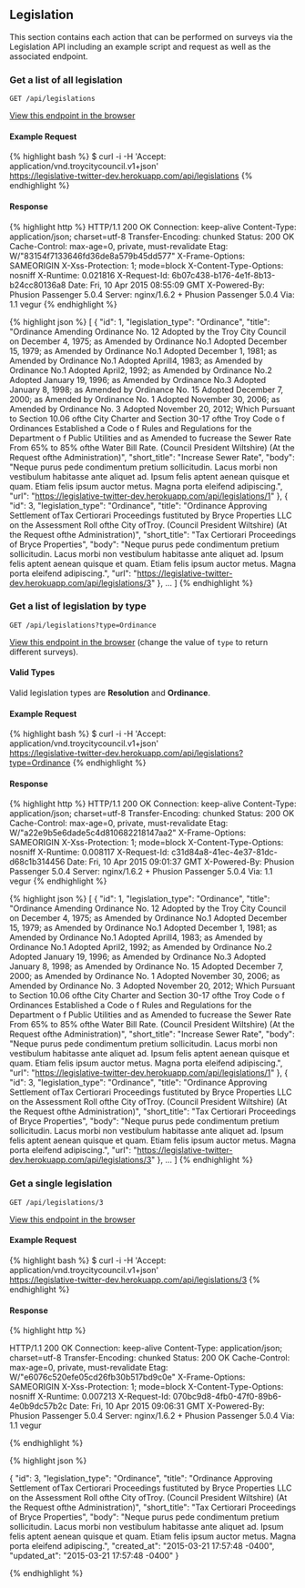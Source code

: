 ## Legislation

This section contains each action that can be performed on surveys via the
Legislation API including an example script and request as well as the
associated endpoint.

### Get a list of all legislation

    GET /api/legislations

[View this endpoint in the browser](https://legislative-twitter-dev.herokuapp.com/api/legislations)

#### Example Request

{% highlight bash %}
$ curl -i -H 'Accept: application/vnd.troycitycouncil.v1+json' \
  https://legislative-twitter-dev.herokuapp.com/api/legislations
{% endhighlight %}

#### Response
{% highlight http %}
HTTP/1.1 200 OK
Connection: keep-alive
Content-Type: application/json; charset=utf-8
Transfer-Encoding: chunked
Status: 200 OK
Cache-Control: max-age=0, private, must-revalidate
Etag: W/"83154f7133646fd36de8a579b45dd577"
X-Frame-Options: SAMEORIGIN
X-Xss-Protection: 1; mode=block
X-Content-Type-Options: nosniff
X-Runtime: 0.021816
X-Request-Id: 6b07c438-b176-4e1f-8b13-b24cc80136a8
Date: Fri, 10 Apr 2015 08:55:09 GMT
X-Powered-By: Phusion Passenger 5.0.4
Server: nginx/1.6.2 + Phusion Passenger 5.0.4
Via: 1.1 vegur
{% endhighlight %}

{% highlight json %}
[
  {
    "id": 1,
    "legislation_type": "Ordinance",
    "title": "Ordinance Amending Ordinance No. 12 Adopted by the Troy City Council on December 4, 1975; as Amended by Ordinance No.1 Adopted December 15, 1979; as Amended by Ordinance No.1 Adopted December 1, 1981; as Amended by Ordinance No.1 Adopted Aprill4, 1983; as Amended by Ordinance No.1 Adopted April2, 1992; as Amended by Ordinance No.2 Adopted January 19, 1996; as Amended by Ordinance No.3 Adopted January 8, 1998; as Amended by Ordinance No. 15 Adopted December 7, 2000; as Amended by Ordinance No. 1 Adopted November 30, 2006; as Amended by Ordinance No. 3 Adopted November 20, 2012; Which Pursuant to Section 10.06 ofthe City Charter and Section 30-17 ofthe Troy Code o f Ordinances Established a Code o f Rules and Regulations for the Department o f Public Utilities and as Amended to fucrease the Sewer Rate From 65% to 85% ofthe Water Bill Rate. (Council President Wiltshire) (At the Request ofthe Administration)",
    "short_title": "Increase Sewer Rate",
    "body": "Neque purus pede condimentum pretium sollicitudin. Lacus morbi non vestibulum habitasse ante aliquet ad. Ipsum felis aptent aenean quisque et quam. Etiam felis ipsum auctor metus. Magna porta eleifend adipiscing.",
    "url": "https://legislative-twitter-dev.herokuapp.com/api/legislations/1"
  },
  {
    "id": 3,
    "legislation_type": "Ordinance",
    "title": "Ordinance Approving Settlement ofTax Certiorari Proceedings fustituted by Bryce Properties LLC on the Assessment Roll ofthe City ofTroy. (Council President Wiltshire) (At the Request ofthe Administration)",
    "short_title": "Tax Certiorari Proceedings of Bryce Properties",
    "body": "Neque purus pede condimentum pretium sollicitudin. Lacus morbi non vestibulum habitasse ante aliquet ad. Ipsum felis aptent aenean quisque et quam. Etiam felis ipsum auctor metus. Magna porta eleifend adipiscing.",
    "url": "https://legislative-twitter-dev.herokuapp.com/api/legislations/3"
  },
  ...
]
{% endhighlight %}

### Get a list of legislation by type

    GET /api/legislations?type=Ordinance

[View this endpoint in the browser](https://legislative-twitter-dev.herokuapp.com/api/legislations?type=Ordinance)
(change the value of `type` to return different surveys).

#### Valid Types

Valid legislation types are **Resolution** and **Ordinance**.

#### Example Request

{% highlight bash %}
$ curl -i -H 'Accept: application/vnd.troycitycouncil.v1+json' \
  https://legislative-twitter-dev.herokuapp.com/api/legislations?type=Ordinance
{% endhighlight %}

#### Response

{% highlight http %}
HTTP/1.1 200 OK
Connection: keep-alive
Content-Type: application/json; charset=utf-8
Transfer-Encoding: chunked
Status: 200 OK
Cache-Control: max-age=0, private, must-revalidate
Etag: W/"a22e9b5e6dade5c4d810682218147aa2"
X-Frame-Options: SAMEORIGIN
X-Xss-Protection: 1; mode=block
X-Content-Type-Options: nosniff
X-Runtime: 0.008117
X-Request-Id: c31d84a8-41ec-4e37-81dc-d68c1b314456
Date: Fri, 10 Apr 2015 09:01:37 GMT
X-Powered-By: Phusion Passenger 5.0.4
Server: nginx/1.6.2 + Phusion Passenger 5.0.4
Via: 1.1 vegur
{% endhighlight %}

{% highlight json %}
[
  {
    "id": 1,
    "legislation_type": "Ordinance",
    "title": "Ordinance Amending Ordinance No. 12 Adopted by the Troy City Council on December 4, 1975; as Amended by Ordinance No.1 Adopted December 15, 1979; as Amended by Ordinance No.1 Adopted December 1, 1981; as Amended by Ordinance No.1 Adopted Aprill4, 1983; as Amended by Ordinance No.1 Adopted April2, 1992; as Amended by Ordinance No.2 Adopted January 19, 1996; as Amended by Ordinance No.3 Adopted January 8, 1998; as Amended by Ordinance No. 15 Adopted December 7, 2000; as Amended by Ordinance No. 1 Adopted November 30, 2006; as Amended by Ordinance No. 3 Adopted November 20, 2012; Which Pursuant to Section 10.06 ofthe City Charter and Section 30-17 ofthe Troy Code o f Ordinances Established a Code o f Rules and Regulations for the Department o f Public Utilities and as Amended to fucrease the Sewer Rate From 65% to 85% ofthe Water Bill Rate. (Council President Wiltshire) (At the Request ofthe Administration)",
    "short_title": "Increase Sewer Rate",
    "body": "Neque purus pede condimentum pretium sollicitudin. Lacus morbi non vestibulum habitasse ante aliquet ad. Ipsum felis aptent aenean quisque et quam. Etiam felis ipsum auctor metus. Magna porta eleifend adipiscing.",
    "url": "https://legislative-twitter-dev.herokuapp.com/api/legislations/1"
  },
  {
    "id": 3,
    "legislation_type": "Ordinance",
    "title": "Ordinance Approving Settlement ofTax Certiorari Proceedings fustituted by Bryce Properties LLC on the Assessment Roll ofthe City ofTroy. (Council President Wiltshire) (At the Request ofthe Administration)",
    "short_title": "Tax Certiorari Proceedings of Bryce Properties",
    "body": "Neque purus pede condimentum pretium sollicitudin. Lacus morbi non vestibulum habitasse ante aliquet ad. Ipsum felis aptent aenean quisque et quam. Etiam felis ipsum auctor metus. Magna porta eleifend adipiscing.",
    "url": "https://legislative-twitter-dev.herokuapp.com/api/legislations/3"
  },
  ...
]
{% endhighlight %}

### Get a single legislation

    GET /api/legislations/3

[View this endpoint in the browser](https://legislative-twitter-dev.herokuapp.com/api/legislations/3)

#### Example Request

{% highlight bash %}
$ curl -i -H 'Accept: application/vnd.troycitycouncil.v1+json' \
  https://legislative-twitter-dev.herokuapp.com/api/legislations/3
{% endhighlight %}

#### Response

{% highlight http %}

HTTP/1.1 200 OK
Connection: keep-alive
Content-Type: application/json; charset=utf-8
Transfer-Encoding: chunked
Status: 200 OK
Cache-Control: max-age=0, private, must-revalidate
Etag: W/"e6076c520efe05cd26fb30b517bd9c0e"
X-Frame-Options: SAMEORIGIN
X-Xss-Protection: 1; mode=block
X-Content-Type-Options: nosniff
X-Runtime: 0.007213
X-Request-Id: 070bc9d8-4fb0-47f0-89b6-4e0b9dc57b2c
Date: Fri, 10 Apr 2015 09:06:31 GMT
X-Powered-By: Phusion Passenger 5.0.4
Server: nginx/1.6.2 + Phusion Passenger 5.0.4
Via: 1.1 vegur

{% endhighlight %}

{% highlight json %}

{
  "id": 3,
  "legislation_type": "Ordinance",
  "title": "Ordinance Approving Settlement ofTax Certiorari Proceedings fustituted by Bryce Properties LLC on the Assessment Roll ofthe City ofTroy. (Council President Wiltshire) (At the Request ofthe Administration)",
  "short_title": "Tax Certiorari Proceedings of Bryce Properties",
  "body": "Neque purus pede condimentum pretium sollicitudin. Lacus morbi non vestibulum habitasse ante aliquet ad. Ipsum felis aptent aenean quisque et quam. Etiam felis ipsum auctor metus. Magna porta eleifend adipiscing.",
  "created_at": "2015-03-21 17:57:48 -0400",
  "updated_at": "2015-03-21 17:57:48 -0400"
}

{% endhighlight %}